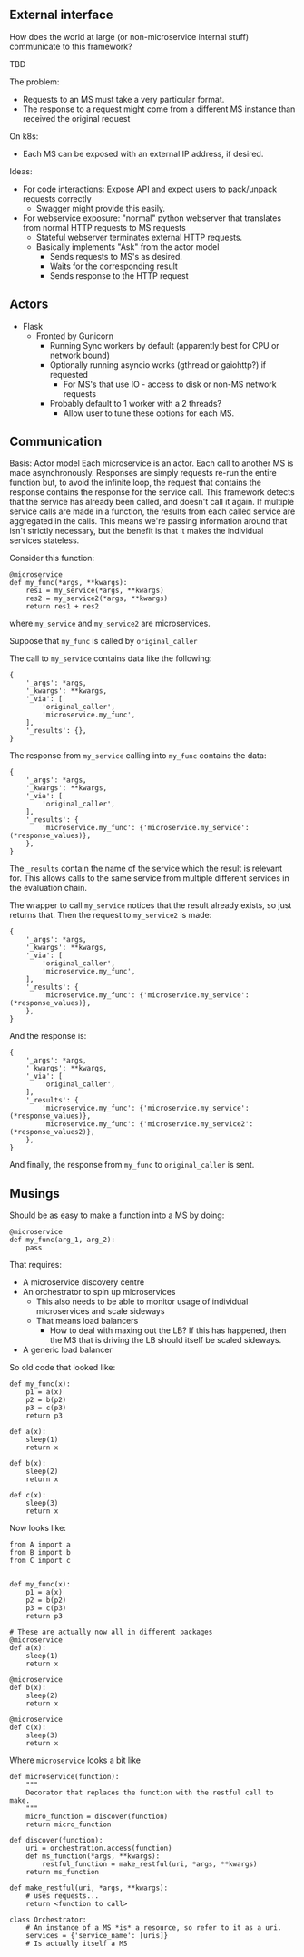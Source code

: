 ## External interface
How does the world at large (or non-microservice internal stuff) communicate to this framework?

TBD

The problem:
-  Requests to an MS must take a very particular format.
-  The response to a request might come from a different MS instance than received the original request


On k8s:
-  Each MS can be exposed with an external IP address, if desired.

Ideas:
- For code interactions: Expose API and expect users to pack/unpack requests correctly
    - Swagger might provide this easily.
- For webservice exposure: "normal" python webserver that translates from normal HTTP requests to MS requests
    - Stateful webserver terminates external HTTP requests.
    - Basically implements "Ask" from the actor model
        - Sends requests to MS's as desired.
        - Waits for the corresponding result
        - Sends response to the HTTP request

## Actors
- Flask
    - Fronted by Gunicorn
        - Running Sync workers by default (apparently best for CPU or network bound)
        - Optionally running asyncio works (gthread or gaiohttp?) if requested
            - For MS's that use IO - access to disk or non-MS network requests
        - Probably default to 1 worker with a 2 threads?
            - Allow user to tune these options for each MS.


## Communication
Basis: Actor model
Each microservice is an actor.
Each call to another MS is made asynchronously.
Responses are simply requests re-run the entire function but, to avoid the infinite loop,
the request that contains the response contains the response for the service call. This framework detects
that the service has already been called, and doesn't call it again.
If multiple service calls are made in a function, the results from each called service are
aggregated in the calls.
This means we're passing information around that isn't strictly necessary, but
the benefit is that it makes the individual services stateless.

Consider this function:

```
@microservice
def my_func(*args, **kwargs):
    res1 = my_service(*args, **kwargs)
    res2 = my_service2(*args, **kwargs)
    return res1 + res2
```

where `my_service` and `my_service2` are microservices.

Suppose that `my_func` is called by `original_caller`

The call to `my_service` contains data like the following:

```
{
	'_args': *args,
	'_kwargs': **kwargs,
	'_via': [
	    'original_caller',
	    'microservice.my_func',
    ],
	'_results': {},
}
```

The response from `my_service` calling into `my_func` contains the data:

```
{
	'_args': *args,
	'_kwargs': **kwargs,
	'_via': [
	    'original_caller',
    ],
	'_results': {
        'microservice.my_func': {'microservice.my_service': (*response_values)},
	},
}
```

The `_results` contain the name of the service which the result is relevant for.
This allows calls to the same service from multiple different services in the evaluation chain.

The wrapper to call `my_service` notices that the result already exists, so just returns that.
Then the request to `my_service2` is made:

```
{
	'_args': *args,
	'_kwargs': **kwargs,
	'_via': [
	    'original_caller',
	    'microservice.my_func',
    ],
	'_results': {
        'microservice.my_func': {'microservice.my_service': (*response_values)},
	},
}
```

And the response is:

```
{
	'_args': *args,
	'_kwargs': **kwargs,
	'_via': [
	    'original_caller',
    ],
	'_results': {
        'microservice.my_func': {'microservice.my_service': (*response_values)},
        'microservice.my_func': {'microservice.my_service2': (*response_values2)},
	},
}
```

And finally, the response from `my_func` to `original_caller` is sent.


## Musings
Should be as easy to make a function into a MS by doing:

    @microservice
    def my_func(arg_1, arg_2):
        pass

That requires:
  - A microservice discovery centre
  - An orchestrator to spin up microservices
    - This also needs to be able to monitor usage of individual microservices and scale sideways
    - That means load balancers
      - How to deal with maxing out the LB? If this has happened, then the MS that is driving the LB should itself be scaled sideways.
  - A generic load balancer


So old code that looked like:

    def my_func(x):
        p1 = a(x)
        p2 = b(p2)
        p3 = c(p3)
        return p3

    def a(x):
        sleep(1)
        return x

    def b(x):
        sleep(2)
        return x

    def c(x):
        sleep(3)
        return x
Now looks like:

    from A import a
    from B import b
    from C import c


    def my_func(x):
        p1 = a(x)
        p2 = b(p2)
        p3 = c(p3)
        return p3

    # These are actually now all in different packages
    @microservice
    def a(x):
        sleep(1)
        return x

    @microservice
    def b(x):
        sleep(2)
        return x

    @microservice
    def c(x):
        sleep(3)
        return x

Where `microservice` looks a bit like

    def microservice(function):
        """
        Decorator that replaces the function with the restful call to make.
        """
        micro_function = discover(function)
        return micro_function

    def discover(function):
        uri = orchestration.access(function)
        def ms_function(*args, **kwargs):
            restful_function = make_restful(uri, *args, **kwargs)
        return ms_function

    def make_restful(uri, *args, **kwargs):
        # uses requests...
        return <function to call>

    class Orchestrator:
        # An instance of a MS *is* a resource, so refer to it as a uri.
        services = {'service_name': [uris]}
        # Is actually itself a MS
